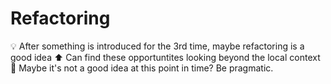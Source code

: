 # Refactoring

💡 After something is introduced for the 3rd time, maybe refactoring is a good idea
⬆️ Can find these opportuntites looking beyond the local context
🤔 Maybe it's not a good idea at this point in time? Be pragmatic.
